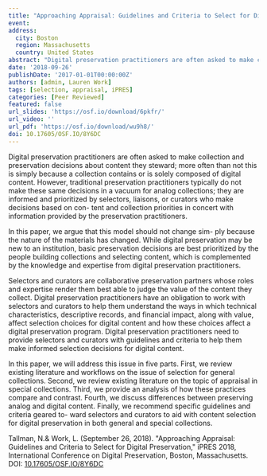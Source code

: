 ```yaml
---
title: "Approaching Appraisal: Guidelines and Criteria to Select for Digital Preservation"
event:
address:
  city: Boston
  region: Massachusetts
  country: United States
abstract: "Digital preservation practitioners are often asked to make collection and preservation decisions about content they steward; more often than not this is simply because a collection contains or is solely composed of digital content. However, traditional preservation practitioners typically do not make these same decisions in a vacuum for analog collections; they are informed and prioritized by selectors, liaisons, or curators who make decisions based on con- tent and collection priorities in concert with information provided by the preservation practitioners. In this paper, we argue that this model should not change sim- ply because the nature of the materials has changed. While digital preservation may be new to an institution, basic preservation decisions are best prioritized by the people building collections and selecting content, which is complemented by the knowledge and expertise from digital preservation practitioners. Selectors and curators are collaborative preservation partners whose roles and expertise render them best able to judge the value of the content they collect. Digital preservation practitioners have an obligation to work with selectors and curators to help them understand the ways in which technical characteristics, descriptive records, and financial impact, along with value, affect selection choices for digital content and how these choices affect a digital preservation program. Digital preservation practitioners need to provide selectors and curators with guidelines and criteria to help them make informed selection decisions for digital content. In this paper, we will address this issue in five parts. First, we review existing literature and workflows on the issue of selection for general collections. Second, we review existing literature on the topic of appraisal in special collections. Third, we provide an analysis of how these practices compare and contrast. Fourth, we discuss differences between preserving analog and digital content. Finally, we recommend specific guidelines and criteria geared to- ward selectors and curators to aid with content selection for digital preservation in both general and special collections."
date: '2018-09-26'
publishDate: '2017-01-01T00:00:00Z'
authors: [admin, Lauren Work]
tags: [selection, appraisal, iPRES]
categories: [Peer Reviewed]
featured: false
url_slides: 'https://osf.io/download/6pkfr/'
url_video: ''
url_pdf: 'https://osf.io/download/wu9h8/'
doi: 10.17605/OSF.IO/8Y6DC
---
```

Digital preservation practitioners are often asked to make collection and preservation decisions about content they steward; more often than not this is simply because a collection contains or is solely composed of digital content. However, traditional preservation practitioners typically do not make these same decisions in a vacuum for analog collections; they are informed and prioritized by selectors, liaisons, or curators who make decisions based on con- tent and collection priorities in concert with information provided by the preservation practitioners.

In this paper, we argue that this model should not change sim- ply because the nature of the materials has changed. While digital preservation may be new to an institution, basic preservation decisions are best prioritized by the people building collections and selecting content, which is complemented by the knowledge and expertise from digital preservation practitioners.

Selectors and curators are collaborative preservation partners whose roles and expertise render them best able to judge the value of the content they collect. Digital preservation practitioners have an obligation to work with selectors and curators to help them understand the ways in which technical characteristics, descriptive records, and financial impact, along with value, affect selection choices for digital content and how these choices affect a digital preservation program. Digital preservation practitioners need to provide selectors and curators with guidelines and criteria to help them make informed selection decisions for digital content.

In this paper, we will address this issue in five parts. First, we review existing literature and workflows on the issue of selection for general collections. Second, we review existing literature on the topic of appraisal in special collections. Third, we provide an analysis of how these practices compare and contrast. Fourth, we discuss differences between preserving analog and digital content. Finally, we recommend specific guidelines and criteria geared to- ward selectors and curators to aid with content selection for digital preservation in both general and special collections.

Tallman, N.& Work, L. (September 26, 2018). "Approaching Appraisal: Guidelines and Criteria to Select for Digital Preservation," iPRES 2018, International Conference on Digital Preservation, Boston, Massachusetts. DOI: [10.17605/OSF.IO/8Y6DC](https://doi.org/10.17605/OSF.IO/8Y6DC)